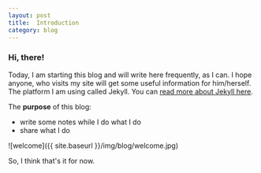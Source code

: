 ```yaml
---
layout:	post
title:	Introduction
category: blog
---
```

### Hi, there! ###

Today, I am starting this blog and will write here frequently, as I can. I hope anyone, who visits my site will get some useful information for him/herself. The platform I am using called Jekyll. You can [read more about Jekyll here][jekyll].

The **purpose** of this blog:

* write some notes while I do what I do
* share what I do

![welcome]({{ site.baseurl }}/img/blog/welcome.jpg)

So, I think that's it for now. 
 


[jekyll]: https://jekyllrb.com/

 